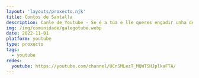 ```yaml
---
layout: 'layouts/proxecto.njk'
title: Contos de Santalla
description: Canle de Youtube - Se é a túa e lle queres engadir unha descripción e etiquetas, ponte en contacto con nós.
img: /img/comunidade/galegotube.webp
date: 2022-11-01
platform: youtube
type: proxecto
tags:
  - youtube
redes:
  youtube: https://youtube.com/channel/UCnSMLezT_MQWTSHJplkaFTA/
---
```


